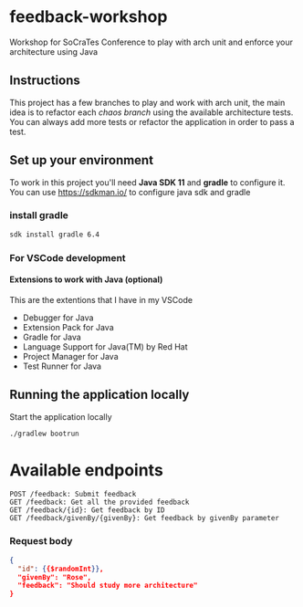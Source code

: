 # feedback-workshop
Workshop for SoCraTes Conference to play with arch unit and enforce your architecture using Java

## Instructions

This project has a few branches to play and work with arch unit, the main idea is to refactor each *chaos branch* using the available architecture tests. You can always add more tests or refactor the application in order to pass a test.

## Set up your environment
To work in this project you'll need **Java SDK 11** and **gradle** to configure it.
You can use https://sdkman.io/ to configure java sdk and gradle

### install gradle
```bash
sdk install gradle 6.4
```

### For VSCode development
#### Extensions to work with Java (optional)

This are the extentions that I have in my VSCode

- Debugger for Java
- Extension Pack for Java
- Gradle for Java
- Language Support for Java(TM) by Red Hat
- Project Manager for Java
- Test Runner for Java

## Running the application locally
Start the application locally

```bash
./gradlew bootrun
```

# Available endpoints 
```
POST /feedback: Submit feedback
GET /feedback: Get all the provided feedback
GET /feedback/{id}: Get feedback by ID
GET /feedback/givenBy/{givenBy}: Get feedback by givenBy parameter
```

### Request body
```json
{
  "id": {{$randomInt}},
  "givenBy": "Rose",
  "feedback": "Should study more architecture"
}
```